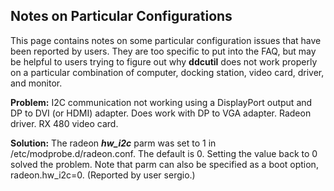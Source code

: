 ## Notes on Particular Configurations

This page contains notes on some particular configuration issues that have been reported by users.  They are too specific to put into the FAQ, but may be helpful to users trying to figure out why **ddcutil** does not work properly on a particular combination of computer, docking station, video card, driver, and monitor.

**Problem:** I2C communication not working using a DisplayPort output and DP to DVI (or HDMI) adapter.  Does work with DP to VGA adapter.  Radeon driver. RX 480 video card.

**Solution:**  The radeon ***hw_i2c*** parm was set to 1 in /etc/modprobe.d/radeon.conf.  The default is 0.  Setting the value back to 0 solved the problem.
Note that parm can also be specified as a boot option, radeon.hw_i2c=0.  (Reported by user sergio.)

